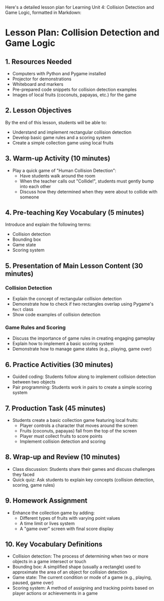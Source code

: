 Here's a detailed lesson plan for Learning Unit 4: Collision Detection and Game Logic, formatted in Markdown:

# Lesson Plan: Collision Detection and Game Logic

## 1. Resources Needed

- Computers with Python and Pygame installed
- Projector for demonstrations
- Whiteboard and markers
- Pre-prepared code snippets for collision detection examples
- Images of local fruits (coconuts, papayas, etc.) for the game

## 2. Lesson Objectives

By the end of this lesson, students will be able to:
- Understand and implement rectangular collision detection
- Develop basic game rules and a scoring system
- Create a simple collection game using local fruits

## 3. Warm-up Activity (10 minutes)

- Play a quick game of "Human Collision Detection":
  - Have students walk around the room
  - When the teacher calls out "Collide!", students must gently bump into each other
  - Discuss how they determined when they were about to collide with someone

## 4. Pre-teaching Key Vocabulary (5 minutes)

Introduce and explain the following terms:
- Collision detection
- Bounding box
- Game state
- Scoring system

## 5. Presentation of Main Lesson Content (30 minutes)

### Collision Detection
- Explain the concept of rectangular collision detection
- Demonstrate how to check if two rectangles overlap using Pygame's `Rect` class
- Show code examples of collision detection

### Game Rules and Scoring
- Discuss the importance of game rules in creating engaging gameplay
- Explain how to implement a basic scoring system
- Demonstrate how to manage game states (e.g., playing, game over)

## 6. Practice Activities (30 minutes)

- Guided coding: Students follow along to implement collision detection between two objects
- Pair programming: Students work in pairs to create a simple scoring system

## 7. Production Task (45 minutes)

- Students create a basic collection game featuring local fruits:
  - Player controls a character that moves around the screen
  - Fruits (coconuts, papayas) fall from the top of the screen
  - Player must collect fruits to score points
  - Implement collision detection and scoring

## 8. Wrap-up and Review (10 minutes)

- Class discussion: Students share their games and discuss challenges they faced
- Quick quiz: Ask students to explain key concepts (collision detection, scoring, game rules)

## 9. Homework Assignment

- Enhance the collection game by adding:
  - Different types of fruits with varying point values
  - A time limit or lives system
  - A "game over" screen with final score display

## 10. Key Vocabulary Definitions

- Collision detection: The process of determining when two or more objects in a game intersect or touch
- Bounding box: A simplified shape (usually a rectangle) used to approximate the area of an object for collision detection
- Game state: The current condition or mode of a game (e.g., playing, paused, game over)
- Scoring system: A method of assigning and tracking points based on player actions or achievements in a game